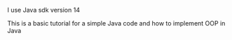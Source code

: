 I use Java sdk version 14

This is a basic tutorial for a simple Java code and how to implement OOP in Java
